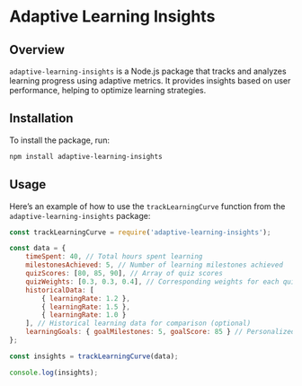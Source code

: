 # Adaptive Learning Insights

## Overview

`adaptive-learning-insights` is a Node.js package that tracks and analyzes learning progress using adaptive metrics. It provides insights based on user performance, helping to optimize learning strategies.

## Installation

To install the package, run:

```bash
npm install adaptive-learning-insights
```

## Usage
Here’s an example of how to use the `trackLearningCurve` function from the `adaptive-learning-insights` package:

```javascript
const trackLearningCurve = require('adaptive-learning-insights');

const data = {
    timeSpent: 40, // Total hours spent learning
    milestonesAchieved: 5, // Number of learning milestones achieved
    quizScores: [80, 85, 90], // Array of quiz scores
    quizWeights: [0.3, 0.3, 0.4], // Corresponding weights for each quiz score
    historicalData: [
        { learningRate: 1.2 },
        { learningRate: 1.5 },
        { learningRate: 1.0 }
    ], // Historical learning data for comparison (optional)
    learningGoals: { goalMilestones: 5, goalScore: 85 } // Personalized learning goals (optional)
};

const insights = trackLearningCurve(data);

console.log(insights);

```


